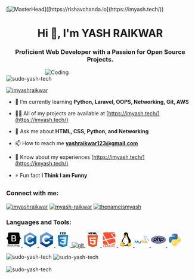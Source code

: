 [![MasterHead]([https://1.bp.blogspot.com/-7A4WynwLsM...](https://repository-images.githubusercontent.com/588181932/e36ec678-7984-4cdd-8e4c-a3932772ff8e))]([https://rishavchanda.io](https://imyash.tech/))
<h1 align="center">Hi 👋, I'm YASH RAIKWAR</h1>
<h3 align="center">Proficient Web Developer with a Passion for Open Source Projects.</h3>
<img align="right" alt="Coding" width="400" src="https://cdn.dribbble.com/users/1162077/screenshots/3848914/programmer.gif"> 

<p align="left"> <img src="https://komarev.com/ghpvc/?username=sudo-yash-tech&label=Profile%20views&color=0e75b6&style=flat" alt="sudo-yash-tech" /> </p>

<p align="left"> <a href="https://twitter.com/imyashraikwar" target="blank"><img src="https://img.shields.io/twitter/follow/imyashraikwar?logo=twitter&style=for-the-badge" alt="imyashraikwar" /></a> </p>

- 🌱 I’m currently learning **Python, Laravel, OOPS, Networking, Git, AWS**

- 👨‍💻 All of my projects are available at [https://imyash.tech/](https://imyash.tech/)

- 💬 Ask me about **HTML, CSS, Python, and Networking**

- 📫 How to reach me **yashraikwar123@gmail.com**

- 📄 Know about my experiences [https://imyash.tech/](https://imyash.tech/)

- ⚡ Fun fact **I Think I am Funny**

<h3 align="left">Connect with me:</h3>
<p align="left">
<a href="https://twitter.com/imyashraikwar" target="blank"><img align="center" src="https://raw.githubusercontent.com/rahuldkjain/github-profile-readme-generator/master/src/images/icons/Social/twitter.svg" alt="imyashraikwar" height="30" width="40" /></a>
<a href="https://linkedin.com/in/myash-raikwar" target="blank"><img align="center" src="https://raw.githubusercontent.com/rahuldkjain/github-profile-readme-generator/master/src/images/icons/Social/linked-in-alt.svg" alt="myash-raikwar" height="30" width="40" /></a>
<a href="https://instagram.com/thenameismyash" target="blank"><img align="center" src="https://raw.githubusercontent.com/rahuldkjain/github-profile-readme-generator/master/src/images/icons/Social/instagram.svg" alt="thenameismyash" height="30" width="40" /></a>
</p>

<h3 align="left">Languages and Tools:</h3>
<p align="left"> <a href="https://getbootstrap.com" target="_blank" rel="noreferrer"> <img src="https://raw.githubusercontent.com/devicons/devicon/master/icons/bootstrap/bootstrap-plain-wordmark.svg" alt="bootstrap" width="40" height="40"/> </a> <a href="https://www.cprogramming.com/" target="_blank" rel="noreferrer"> <img src="https://raw.githubusercontent.com/devicons/devicon/master/icons/c/c-original.svg" alt="c" width="40" height="40"/> </a> <a href="https://www.w3schools.com/cpp/" target="_blank" rel="noreferrer"> <img src="https://raw.githubusercontent.com/devicons/devicon/master/icons/cplusplus/cplusplus-original.svg" alt="cplusplus" width="40" height="40"/> </a> <a href="https://www.w3schools.com/css/" target="_blank" rel="noreferrer"> <img src="https://raw.githubusercontent.com/devicons/devicon/master/icons/css3/css3-original-wordmark.svg" alt="css3" width="40" height="40"/> </a> <a href="https://git-scm.com/" target="_blank" rel="noreferrer"> <img src="https://www.vectorlogo.zone/logos/git-scm/git-scm-icon.svg" alt="git" width="40" height="40"/> </a> <a href="https://www.w3.org/html/" target="_blank" rel="noreferrer"> <img src="https://raw.githubusercontent.com/devicons/devicon/master/icons/html5/html5-original-wordmark.svg" alt="html5" width="40" height="40"/> </a> <a href="https://laravel.com/" target="_blank" rel="noreferrer"> <img src="https://raw.githubusercontent.com/devicons/devicon/master/icons/laravel/laravel-plain-wordmark.svg" alt="laravel" width="40" height="40"/> </a> <a href="https://www.linux.org/" target="_blank" rel="noreferrer"> <img src="https://raw.githubusercontent.com/devicons/devicon/master/icons/linux/linux-original.svg" alt="linux" width="40" height="40"/> </a> <a href="https://www.mysql.com/" target="_blank" rel="noreferrer"> <img src="https://raw.githubusercontent.com/devicons/devicon/master/icons/mysql/mysql-original-wordmark.svg" alt="mysql" width="40" height="40"/> </a> <a href="https://www.php.net" target="_blank" rel="noreferrer"> <img src="https://raw.githubusercontent.com/devicons/devicon/master/icons/php/php-original.svg" alt="php" width="40" height="40"/> </a> <a href="https://www.python.org" target="_blank" rel="noreferrer"> <img src="https://raw.githubusercontent.com/devicons/devicon/master/icons/python/python-original.svg" alt="python" width="40" height="40"/> </a> </p>

<p><img align="left" src="https://github-readme-stats.vercel.app/api/top-langs?username=sudo-yash-tech&show_icons=true&locale=en&layout=compact" alt="sudo-yash-tech" /></p>

<p>&nbsp;<img align="center" src="https://github-readme-stats.vercel.app/api?username=sudo-yash-tech&show_icons=true&locale=en" alt="sudo-yash-tech" /></p>

<p><img align="center" src="https://github-readme-streak-stats.herokuapp.com/?user=sudo-yash-tech&" alt="sudo-yash-tech" /></p>
